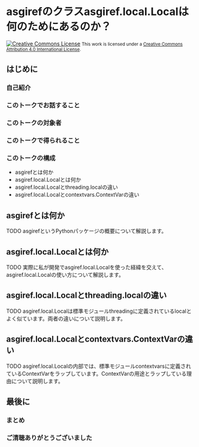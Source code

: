 # asgirefのクラスasgiref.local.Localは何のためにあるのか？
<a rel="license" href="http://creativecommons.org/licenses/by/4.0/"><img alt="Creative Commons License" style="border-width:0" src="https://i.creativecommons.org/l/by/4.0/88x31.png" /></a>
<small>This work is licensed under a <a rel="license" href="http://creativecommons.org/licenses/by/4.0/">Creative Commons Attribution 4.0 International License</a>.</small>

## はじめに
### 自己紹介
### このトークでお話すること
### このトークの対象者
### このトークで得られること
### このトークの構成
* asgirefとは何か
* asgiref.local.Localとは何か
* asgiref.local.Localとthreading.localの違い
* asgiref.local.Localとcontextvars.ContextVarの違い

## asgirefとは何か
TODO asgirefというPythonパッケージの概要について解説します。

## asgiref.local.Localとは何か
TODO 実際に私が開発でasgiref.local.Localを使った経緯を交えて、asgiref.local.Localの使い方について解説します。

## asgiref.local.Localとthreading.localの違い
TODO asgiref.local.Localは標準モジュールthreadingに定義されているlocalとよく似ています。両者の違いについて説明します。

## asgiref.local.Localとcontextvars.ContextVarの違い
TODO asgiref.local.Localの内部では、標準モジュールcontextvarsに定義されているContextVarをラップしています。ContextVarの用途とラップしている理由について説明します。

## 最後に
### まとめ
### ご清聴ありがとうございました
